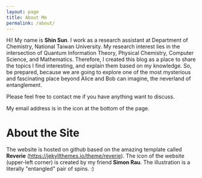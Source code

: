 ```yaml
---
layout: page
title: About Me
permalink: /about/
---
```


Hi! My name is **Shin Sun**. I work as a research assistant at Department of Chemistry, National Taiwan University. My research interest
lies in the intersection of Quantum Information Theory, Physical Chemistry, Computer Science, and Mathematics. Therefore, I created this blog as
a place to share the topics I find interesting, and explain them based on my knowledge. So, be prepared, because we are going to explore one of the most mysterious and fascinating place beyond Alice and Bob can imagine, the neverland of entanglement.

Please feel free to contact me if you have anything want to discuss. 

My email address is in the icon at the bottom of the page.

# About the Site

The website is hosted on github based on the amazing template called **Reverie** (https://jekyllthemes.io/theme/reverie).
The icon of the website (upper-left corner) is created by my friend **Simon Rau**. The illustration is a literally "entangled" pair of spins. :)
